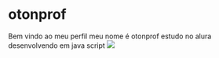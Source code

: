 # otonprof
Bem vindo ao meu perfil
meu nome é otonprof
estudo no alura desenvolvendo em java script
![](link)
